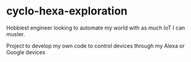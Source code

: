 # cyclo-hexa-exploration
Hobbiest engineer looking to automate my world with as much IoT I can muster.

Project to develop my own code to control devices through my Alexa or Google devices
